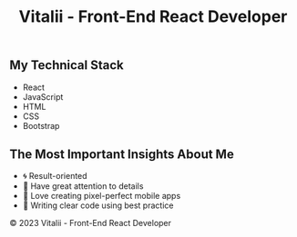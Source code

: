 <!DOCTYPE html>
<html lang="en">
<head>
    <meta charset="UTF-8">
    <meta name="viewport" content="width=device-width, initial-scale=1.0">
    <title>Vitalii - Front-End React Developer</title>
</head>
<body>
    <header>
        <h1>Vitalii - Front-End React Developer</h1>
    </header>
    <main>
        <section>
            <h2>My Technical Stack</h2>
            <ul>
                <li>React</li>
                <li>JavaScript</li>
                <li>HTML</li>
                <li>CSS</li>
                <li>Bootstrap</li>
            </ul>
        </section>
        <section>
            <h2>The Most Important Insights About Me</h2>
            <ul>
                <li>🌀 Result-oriented</li>
                <li>🔎 Have great attention to details</li>
                <li>📱 Love creating pixel-perfect mobile apps</li>
                <li>🔬 Writing clear code using best practice</li>
            </ul>
        </section>
    </main>
    <footer>
        <p>&copy; 2023 Vitalii - Front-End React Developer</p>
    </footer>
</body>
</html>
